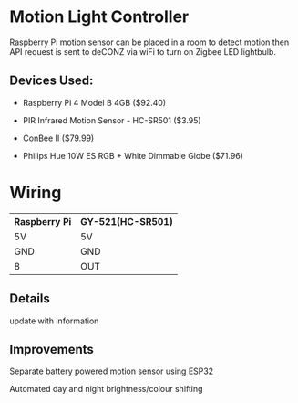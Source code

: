 # Motion Light Controller
Raspberry Pi motion sensor can be placed in a room to detect motion then API request is sent to deCONZ via wiFi to turn on Zigbee LED lightbulb.

Devices Used:
------
- Raspberry Pi 4 Model B 4GB ($92.40)

- PIR Infrared Motion Sensor - HC-SR501 ($3.95)

- ConBee II ($79.99)

- Philips Hue 10W ES RGB + White Dimmable Globe ($71.96)

Wiring
======
<table>
  <tr>
    <th>Raspberry Pi</th>     <th>GY-521(HC-SR501)</th></tr>
  <tr><td>5V</td><td>5V</td></tr>
  <tr><td>GND</td><td>GND</td></tr>
  <tr><td>8</td><td>OUT</td></tr>
</table>

Details
----
update with information

Improvements
-----
Separate battery powered motion sensor using ESP32

Automated day and night brightness/colour shifting 
